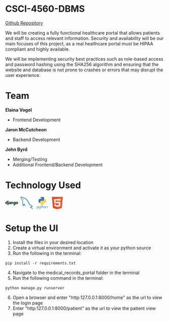 # CSCI-4560-DBMS
[Github Repository](https://github.com/juztjohn/CSCI-4560-DBMS)

We will be creating a fully functional healthcare portal that allows patients and staff to access relevant information. Security and availability will be our main focuses of this project, as a real healthcare portal must be HIPAA compliant and highly available. 

We will be implementing security best practices such as role-based access and password hashing using the SHA256 algorithm and ensuring that the website and database is not prone to crashes or errors that may disrupt the user experience.
# Team
**Elaina Vogel** 
- Frontend Development

**Jaron McCutcheon**
- Backend Development

**John Byrd**
- Merging/Testing
- Additional Frontend/Backend Development
# Technology Used
<div>
  <img src="https://github.com/devicons/devicon/blob/master/icons/django/django-plain-wordmark.svg" title="Django" alt="Django" width="40" height="40"/>&nbsp;
  <img src="https://github.com/devicons/devicon/blob/master/icons/mysql/mysql-original.svg" title="MySQL" alt="MySQL" width="40" height="40"/>&nbsp;
  <img src="https://github.com/devicons/devicon/blob/master/icons/python/python-original-wordmark.svg" title="Python" alt="Python" width="40" height="40"/>&nbsp;
  <img src="https://github.com/devicons/devicon/blob/master/icons/html5/html5-original.svg" title="html" alt="C#" width="40" height="40"/>&nbsp;
</div>

# Setup the UI
1. Install the files in your desired location
2. Create a virtual environment and activate it as your python source
3. Run the following in the terminal:
```
pip install -r requirements.txt
```
4. Navigate to the medical_records_portal folder in the terminal
5. Run the following command in the terminal:
```
python manage.py runserver
```
6. Open a browser and enter "http:127.0.0.1:8000/home" as the url to view the login page
7. Enter "http:127.0.0.1:8000/patient" as the url to view the patient view page
